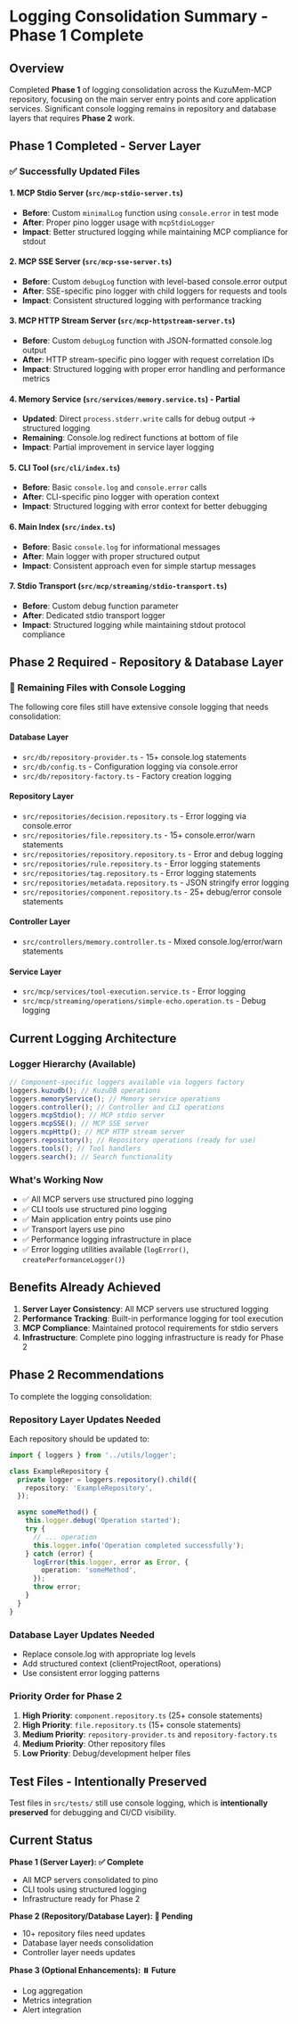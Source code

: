 # Logging Consolidation Summary - Phase 1 Complete

## Overview

Completed **Phase 1** of logging consolidation across the KuzuMem-MCP repository, focusing on the main server entry points and core application services. Significant console logging remains in repository and database layers that requires **Phase 2** work.

## Phase 1 Completed - Server Layer

### ✅ Successfully Updated Files

#### 1. MCP Stdio Server (`src/mcp-stdio-server.ts`)

- **Before**: Custom `minimalLog` function using `console.error` in test mode
- **After**: Proper pino logger usage with `mcpStdioLogger`
- **Impact**: Better structured logging while maintaining MCP compliance for stdout

#### 2. MCP SSE Server (`src/mcp-sse-server.ts`)

- **Before**: Custom `debugLog` function with level-based console.error output
- **After**: SSE-specific pino logger with child loggers for requests and tools
- **Impact**: Consistent structured logging with performance tracking

#### 3. MCP HTTP Stream Server (`src/mcp-httpstream-server.ts`)

- **Before**: Custom `debugLog` function with JSON-formatted console.log output
- **After**: HTTP stream-specific pino logger with request correlation IDs
- **Impact**: Structured logging with proper error handling and performance metrics

#### 4. Memory Service (`src/services/memory.service.ts`) - Partial

- **Updated**: Direct `process.stderr.write` calls for debug output → structured logging
- **Remaining**: Console.log redirect functions at bottom of file
- **Impact**: Partial improvement in service layer logging

#### 5. CLI Tool (`src/cli/index.ts`)

- **Before**: Basic `console.log` and `console.error` calls
- **After**: CLI-specific pino logger with operation context
- **Impact**: Structured logging with error context for better debugging

#### 6. Main Index (`src/index.ts`)

- **Before**: Basic `console.log` for informational messages
- **After**: Main logger with proper structured output
- **Impact**: Consistent approach even for simple startup messages

#### 7. Stdio Transport (`src/mcp/streaming/stdio-transport.ts`)

- **Before**: Custom debug function parameter
- **After**: Dedicated stdio transport logger
- **Impact**: Structured logging while maintaining stdout protocol compliance

## Phase 2 Required - Repository & Database Layer

### 🔄 Remaining Files with Console Logging

The following core files still have extensive console logging that needs consolidation:

#### Database Layer

- `src/db/repository-provider.ts` - 15+ console.log statements
- `src/db/config.ts` - Configuration logging via console.error
- `src/db/repository-factory.ts` - Factory creation logging

#### Repository Layer

- `src/repositories/decision.repository.ts` - Error logging via console.error
- `src/repositories/file.repository.ts` - 15+ console.error/warn statements
- `src/repositories/repository.repository.ts` - Error and debug logging
- `src/repositories/rule.repository.ts` - Error logging statements
- `src/repositories/tag.repository.ts` - Error logging statements
- `src/repositories/metadata.repository.ts` - JSON stringify error logging
- `src/repositories/component.repository.ts` - 25+ debug/error console statements

#### Controller Layer

- `src/controllers/memory.controller.ts` - Mixed console.log/error/warn statements

#### Service Layer

- `src/mcp/services/tool-execution.service.ts` - Error logging
- `src/mcp/streaming/operations/simple-echo.operation.ts` - Debug logging

## Current Logging Architecture

### Logger Hierarchy (Available)

```typescript
// Component-specific loggers available via loggers factory
loggers.kuzudb(); // KuzuDB operations
loggers.memoryService(); // Memory service operations
loggers.controller(); // Controller and CLI operations
loggers.mcpStdio(); // MCP stdio server
loggers.mcpSSE(); // MCP SSE server
loggers.mcpHttp(); // MCP HTTP stream server
loggers.repository(); // Repository operations (ready for use)
loggers.tools(); // Tool handlers
loggers.search(); // Search functionality
```

### What's Working Now

- ✅ All MCP servers use structured pino logging
- ✅ CLI tools use structured pino logging
- ✅ Main application entry points use pino
- ✅ Transport layers use pino
- ✅ Performance logging infrastructure in place
- ✅ Error logging utilities available (`logError()`, `createPerformanceLogger()`)

## Benefits Already Achieved

1. **Server Layer Consistency**: All MCP servers use structured logging
2. **Performance Tracking**: Built-in performance logging for tool execution
3. **MCP Compliance**: Maintained protocol requirements for stdio servers
4. **Infrastructure**: Complete pino logging infrastructure is ready for Phase 2

## Phase 2 Recommendations

To complete the logging consolidation:

### Repository Layer Updates Needed

Each repository should be updated to:

```typescript
import { loggers } from '../utils/logger';

class ExampleRepository {
  private logger = loggers.repository().child({
    repository: 'ExampleRepository',
  });

  async someMethod() {
    this.logger.debug('Operation started');
    try {
      // ... operation
      this.logger.info('Operation completed successfully');
    } catch (error) {
      logError(this.logger, error as Error, {
        operation: 'someMethod',
      });
      throw error;
    }
  }
}
```

### Database Layer Updates Needed

- Replace console.log with appropriate log levels
- Add structured context (clientProjectRoot, operations)
- Use consistent error logging patterns

### Priority Order for Phase 2

1. **High Priority**: `component.repository.ts` (25+ console statements)
2. **High Priority**: `file.repository.ts` (15+ console statements)
3. **Medium Priority**: `repository-provider.ts` and `repository-factory.ts`
4. **Medium Priority**: Other repository files
5. **Low Priority**: Debug/development helper files

## Test Files - Intentionally Preserved

Test files in `src/tests/` still use console logging, which is **intentionally preserved** for debugging and CI/CD visibility.

## Current Status

**Phase 1 (Server Layer): ✅ Complete**

- All MCP servers consolidated to pino
- CLI tools using structured logging
- Infrastructure ready for Phase 2

**Phase 2 (Repository/Database Layer): 🔄 Pending**

- 10+ repository files need updates
- Database layer needs consolidation
- Controller layer needs updates

**Phase 3 (Optional Enhancements): ⏸️ Future**

- Log aggregation
- Metrics integration
- Alert integration
